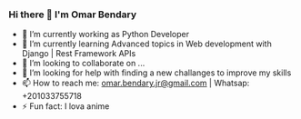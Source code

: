 ### Hi there 👋 I'm Omar Bendary

- 🔭 I’m currently working as Python Developer
- 🌱 I’m currently learning Advanced topics in Web development with Django | Rest Framework APIs
- 👯 I’m looking to collaborate on ...
- 🤔 I’m looking for help with finding a new challanges to improve my skills
- 📫 How to reach me: omar.bendary.jr@gmail.com | Whatsap: +201033755718
- ⚡ Fun fact: I lova anime
